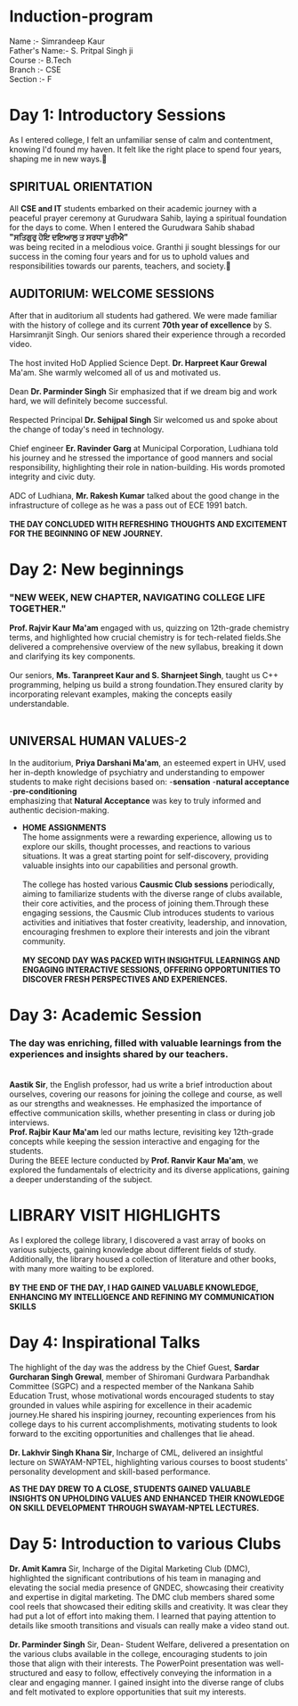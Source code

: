 # Induction-program
Name :- Simrandeep Kaur<br>
Father's Name:- S. Pritpal Singh ji<br>
Course :- B.Tech<br>
Branch :- CSE<br>
Section :- F<br>

# Day 1: Introductory Sessions
As I entered college, I felt an unfamiliar sense of calm and contentment, knowing I'd found my haven. It felt like the right place to spend four years, shaping me in new ways.🌼
<br>
## SPIRITUAL ORIENTATION  
All **CSE and IT** students embarked on their academic journey with a peaceful prayer ceremony at Gurudwara Sahib, laying a spiritual foundation for the days to come.
When I entered the Gurudwara Sahib shabad <br>
**"ਸਤਿਗੁਰੁ ਹੋਇ ਦਇਆਲੁ ਤ ਸਰਧਾ ਪੂਰੀਐ"** <br>
was being recited in a melodious voice. Granthi ji sought blessings for our success in the coming four years and for us to uphold values and responsibilities towards our parents, teachers, and society.🙏
<br>
## AUDITORIUM: WELCOME SESSIONS
After that in auditorium  all students had gathered. We were made familiar with the history of college and its current **70th year of excellence** by S. Harsimranjit Singh. Our seniors shared their experience through a recorded video. <br> <br>
The host invited HoD Applied Science Dept. **Dr. Harpreet Kaur Grewal** Ma'am. She warmly welcomed all of us and motivated us.<br><br>
Dean **Dr. Parminder Singh** Sir emphasized that if we dream big and work hard, we will definitely become successful.<br><br>
Respected Principal **Dr. Sehijpal Singh** Sir welcomed us and spoke about the change of today's need in technology.
<br><br>
Chief engineer **Er. Ravinder Garg** at Municipal Corporation, Ludhiana told his journey and he stressed the importance of good manners and social responsibility, highlighting their role in nation-building. His words promoted integrity and civic duty. <br><br>
ADC of Ludhiana, **Mr. Rakesh Kumar** talked about the good change in the infrastructure of college as he was a pass out of ECE 1991 batch. <br> <br>
**THE DAY CONCLUDED WITH REFRESHING THOUGHTS AND EXCITEMENT FOR THE BEGINNING OF NEW JOURNEY.**


# Day 2: New beginnings
### "NEW WEEK, NEW CHAPTER, NAVIGATING COLLEGE LIFE TOGETHER."<br>
**Prof. Rajvir Kaur Ma'am** engaged with us, quizzing on 12th-grade chemistry terms, and highlighted how crucial chemistry is for tech-related fields.She delivered a comprehensive overview of the new syllabus, breaking it down and clarifying its key components.<br><br>
Our seniors, **Ms. Taranpreet Kaur and S. Sharnjeet Singh**, taught us C++ programming, helping us build a strong foundation.They ensured clarity by incorporating relevant examples, making the concepts easily understandable.<br> <br>
## UNIVERSAL HUMAN VALUES-2 <br>
In the auditorium, **Priya Darshani Ma'am**, an esteemed expert in UHV, used her in-depth knowledge of psychiatry and understanding to empower students to make right decisions based on:
-**sensation**
-**natural acceptance**
-**pre-conditioning** <br>
emphasizing that **Natural Acceptance** was key to truly informed and authentic decision-making.<br>
- **HOME ASSIGNMENTS**<br>
The home assignments were a  rewarding experience, allowing us to explore our skills, thought processes, and reactions to various situations. It was a great starting point for self-discovery, providing valuable insights into our capabilities and personal growth.<br> <br>
The college has hosted various **Causmic Club sessions** periodically, aiming to familiarize students with the diverse range of clubs available, their core activities, and the process of joining them.Through these engaging sessions, the Causmic Club introduces students to various activities and initiatives that foster creativity, leadership, and innovation, encouraging freshmen to explore their interests and join the vibrant community. <br> <br>
**MY SECOND DAY WAS PACKED WITH INSIGHTFUL LEARNINGS AND ENGAGING INTERACTIVE SESSIONS, OFFERING OPPORTUNITIES TO DISCOVER FRESH PERSPECTIVES AND EXPERIENCES.**

# Day 3: Academic Session
### The day was enriching, filled with valuable learnings from the experiences and insights shared by our teachers. <br> <br>

**Aastik Sir**, the English professor, had us write a brief introduction about ourselves, covering our reasons for joining the college and course, as well as our strengths and weaknesses. He emphasized the importance of effective communication skills, whether presenting in class or during job interviews. <br>
**Prof. Rajbir Kaur Ma'am** led our maths lecture, revisiting key 12th-grade concepts while keeping the session interactive and engaging for the students.<br>
During the BEEE lecture conducted by **Prof. Ranvir Kaur Ma'am**, we explored the fundamentals of electricity and its diverse applications, gaining a deeper understanding of the subject.<br>

# LIBRARY VISIT HIGHLIGHTS

As I explored the college library, I discovered a vast array of books on various subjects, gaining knowledge about different fields of study. Additionally, the library housed a collection of literature and other books, with many more waiting to be explored.<br> <br>
**BY THE END OF THE DAY, I HAD GAINED VALUABLE KNOWLEDGE, ENHANCING MY INTELLIGENCE AND REFINING MY COMMUNICATION SKILLS**<br> 
# Day 4: Inspirational Talks

The highlight of the day was the address by the Chief Guest, **Sardar Gurcharan Singh Grewal**, member of Shiromani Gurdwara Parbandhak Committee (SGPC) and a respected member of the Nankana Sahib Education Trust, whose motivational words encouraged students to stay grounded in values while aspiring for excellence in their academic journey.He shared his inspiring journey, recounting experiences from his college days to his current accomplishments, motivating students to look forward to the exciting opportunities and challenges that lie ahead.<br> <br>
**Dr. Lakhvir Singh Khana Sir**, Incharge of CML, delivered an insightful lecture on SWAYAM-NPTEL, highlighting various courses to boost students' personality development and skill-based performance.<br>

**AS THE DAY DREW TO A CLOSE, STUDENTS GAINED VALUABLE INSIGHTS ON UPHOLDING VALUES AND ENHANCED THEIR KNOWLEDGE ON SKILL DEVELOPMENT THROUGH SWAYAM-NPTEL LECTURES.**

# Day 5: Introduction to various Clubs


**Dr. Amit Kamra** Sir, Incharge of the Digital Marketing Club (DMC), highlighted the significant contributions of his team in managing and elevating the social media presence of GNDEC, showcasing their creativity and expertise in digital marketing. The DMC club members shared some cool reels that showcased their editing skills and creativity. It was clear they had put a lot of effort into making them. I learned that paying attention to details like smooth transitions and visuals can really make a video stand out.<br><br>
**Dr. Parminder Singh** Sir, Dean- Student Welfare, delivered a presentation on the various clubs available in the college, encouraging students to join those that align with their interests. The PowerPoint presentation was well-structured and easy to follow, effectively conveying the information in a clear and engaging manner. I gained insight into the diverse range of clubs and felt motivated to explore opportunities that suit my interests. <br> <br>







